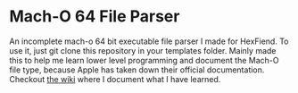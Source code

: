 Mach-O 64 File Parser
====================

An incomplete mach-o 64 bit executable file parser I made for HexFiend.
To use it, just git clone this repository in your templates folder.
Mainly made this to help me learn lower level programming and document the Mach-O file type, because Apple has taken down their official documentation. Checkout [the wiki](https://github.com/Wikiemol/Mach-O-64/wiki) where I document what I have learned.
